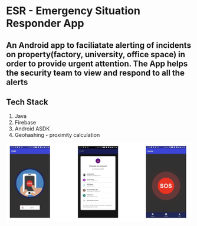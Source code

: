 # ESR - Emergency Situation Responder App

## An Android app to faciliatate alerting of incidents on property(factory, university, office space) in order to provide urgent attention. The App helps the security team to view and respond to all the alerts

## Tech Stack
1. Java
2. Firebase
3. Android ASDK
4. Geohashing - proximity calculation

![Image 1](./Screenshots/1.jpeg)
